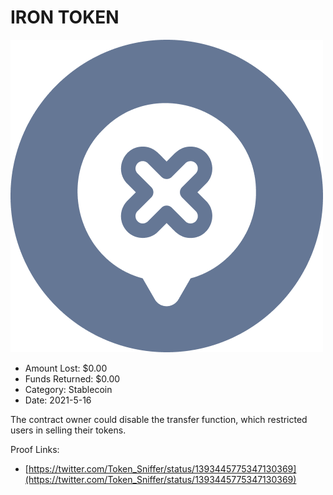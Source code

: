 # IRON TOKEN
![IRON TOKEN](/rektimages/IRON-TOKEN.png)
- Amount Lost: $0.00
- Funds Returned: $0.00
- Category: Stablecoin
- Date: 2021-5-16

The contract owner could disable the transfer function, which restricted users in selling their tokens.


Proof Links:
- [https://twitter.com/Token_Sniffer/status/1393445775347130369](https://twitter.com/Token_Sniffer/status/1393445775347130369)


